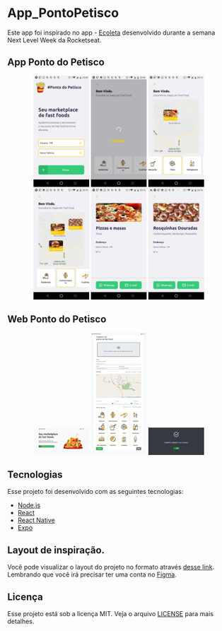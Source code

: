 ﻿# App_PontoPetisco
 
 Este app foi inspirado no app - [Ecoleta](https://github.com/Rocketseat/nlw-01-booster) desenvolvido durante a semana Next Level Week da Rocketseat.
 
## App Ponto do Petisco

<p align="center">
 <img src="images/Image_5.jpeg" alt="Tela 1" width="25%" />

 <img src="images/Image_6.jpeg" alt="Tela 2" width="25%"/>
 
 
 <img src="images/Image_2.jpeg" alt="Tela 3" width="25%" />

 <img src="images/Image_8.jpeg" alt="Tela 4" width="25%"/>
 
 
 <img src="images/Image_3.jpeg" alt="Tela 5" width="25%" />

 <img src="images/Image_4.jpeg" alt="Tela 6" width="25%"/>
</p>

## Web Ponto do Petisco

<p align="center">
 <img src="images/Image_9.jpeg" alt="Tela 9" width="25%" />

 <img src="images/Image_10.jpeg" alt="Tela 10" width="25%"/>
 
 
 <img src="images/Image_11.jpeg" alt="Tela 11" width="25%" />
</p>


## Tecnologias

Esse projeto foi desenvolvido com as seguintes tecnologias:

- [Node.js](https://nodejs.org/en/)
- [React](https://reactjs.org)
- [React Native](https://facebook.github.io/react-native/)
- [Expo](https://expo.io/)

## Layout de inspiração.

Você pode visualizar o layout do projeto no formato através [desse link](https://www.figma.com/file/9TlOcj6l7D05fZhU12xWT3/Ecoleta-Booster?node-id=0%3A1). Lembrando que você irá precisar ter uma conta no [Figma](http://figma.com/).

## Licença

Esse projeto está sob a licença MIT. Veja o arquivo [LICENSE](LICENSE.md) para mais detalhes.
